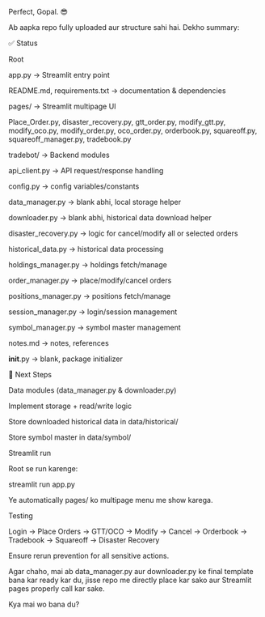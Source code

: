 Perfect, Gopal. 😎

Ab aapka repo fully uploaded aur structure sahi hai. Dekho summary:

✅ Status

Root

app.py → Streamlit entry point

README.md, requirements.txt → documentation & dependencies

pages/ → Streamlit multipage UI

Place_Order.py, disaster_recovery.py, gtt_order.py, modify_gtt.py, modify_oco.py, modify_order.py, oco_order.py, orderbook.py, squareoff.py, squareoff_manager.py, tradebook.py

tradebot/ → Backend modules

api_client.py → API request/response handling

config.py → config variables/constants

data_manager.py → blank abhi, local storage helper

downloader.py → blank abhi, historical data download helper

disaster_recovery.py → logic for cancel/modify all or selected orders

historical_data.py → historical data processing

holdings_manager.py → holdings fetch/manage

order_manager.py → place/modify/cancel orders

positions_manager.py → positions fetch/manage

session_manager.py → login/session management

symbol_manager.py → symbol master management

notes.md → notes, references

__init__.py → blank, package initializer

🔹 Next Steps

Data modules (data_manager.py & downloader.py)

Implement storage + read/write logic

Store downloaded historical data in data/historical/

Store symbol master in data/symbol/

Streamlit run

Root se run karenge:

streamlit run app.py


Ye automatically pages/ ko multipage menu me show karega.

Testing

Login → Place Orders → GTT/OCO → Modify → Cancel → Orderbook → Tradebook → Squareoff → Disaster Recovery

Ensure rerun prevention for all sensitive actions.

Agar chaho, mai ab data_manager.py aur downloader.py ke final template bana kar ready kar du, jisse repo me directly place kar sako aur Streamlit pages properly call kar sake.

Kya mai wo bana du?
